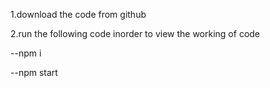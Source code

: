 1.download the code from github

2.run the following code inorder to view the working of code

--npm i

--npm start
